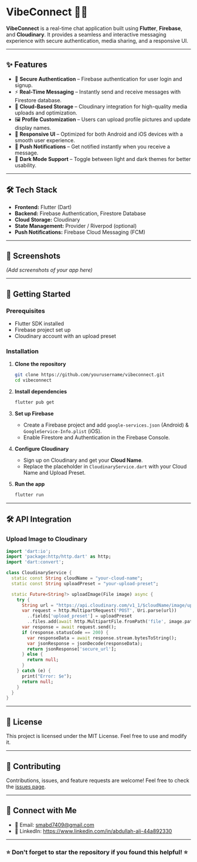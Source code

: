 # VibeConnect 💬🚀

**VibeConnect** is a real-time chat application built using **Flutter**, **Firebase**, and **Cloudinary**. It provides a seamless and interactive messaging experience with secure authentication, media sharing, and a responsive UI.

---

## ✨ Features

- 🔐 **Secure Authentication** – Firebase authentication for user login and signup.
- ⚡ **Real-Time Messaging** – Instantly send and receive messages with Firestore database.
- 📂 **Cloud-Based Storage** – Cloudinary integration for high-quality media uploads and optimization.
- 🖼️ **Profile Customization** – Users can upload profile pictures and update display names.
- 📱 **Responsive UI** – Optimized for both Android and iOS devices with a smooth user experience.
- 🔔 **Push Notifications** – Get notified instantly when you receive a message.
- 🌙 **Dark Mode Support** – Toggle between light and dark themes for better usability.

---

## 🛠️ Tech Stack

- **Frontend:** Flutter (Dart)
- **Backend:** Firebase Authentication, Firestore Database
- **Cloud Storage:** Cloudinary
- **State Management:** Provider / Riverpod (optional)
- **Push Notifications:** Firebase Cloud Messaging (FCM)

---

## 📸 Screenshots

*(Add screenshots of your app here)*

---

## 🚀 Getting Started

### Prerequisites
- Flutter SDK installed
- Firebase project set up
- Cloudinary account with an upload preset

### Installation

1. **Clone the repository**
   ```bash
   git clone https://github.com/yourusername/vibeconnect.git
   cd vibeconnect
   ```

2. **Install dependencies**
   ```bash
   flutter pub get
   ```

3. **Set up Firebase**
   - Create a Firebase project and add `google-services.json` (Android) & `GoogleService-Info.plist` (iOS).
   - Enable Firestore and Authentication in the Firebase Console.

4. **Configure Cloudinary**
   - Sign up on Cloudinary and get your **Cloud Name**.
   - Replace the placeholder in `CloudinaryService.dart` with your Cloud Name and Upload Preset.

5. **Run the app**
   ```bash
   flutter run
   ```

---

## 🛠️ API Integration

### Upload Image to Cloudinary
```dart
import 'dart:io';
import 'package:http/http.dart' as http;
import 'dart:convert';

class CloudinaryService {
  static const String cloudName = "your-cloud-name";
  static const String uploadPreset = "your-upload-preset";

  static Future<String?> uploadImage(File image) async {
    try {
      String url = "https://api.cloudinary.com/v1_1/$cloudName/image/upload";
      var request = http.MultipartRequest('POST', Uri.parse(url))
        ..fields['upload_preset'] = uploadPreset
        ..files.add(await http.MultipartFile.fromPath('file', image.path));
      var response = await request.send();
      if (response.statusCode == 200) {
        var responseData = await response.stream.bytesToString();
        var jsonResponse = jsonDecode(responseData);
        return jsonResponse['secure_url'];
      } else {
        return null;
      }
    } catch (e) {
      print("Error: $e");
      return null;
    }
  }
}
```

---

## 📜 License
This project is licensed under the MIT License. Feel free to use and modify it.

---

## 🤝 Contributing
Contributions, issues, and feature requests are welcome! Feel free to check the [issues page](https://github.com/yourusername/vibeconnect/issues).

---

## 🔗 Connect with Me
- 📧 Email: smabd7409@gmail.com
- 🔗 LinkedIn: https://www.linkedin.com/in/abdullah-ali-44a892330

---

### ⭐ Don't forget to **star** the repository if you found this helpful! ⭐
